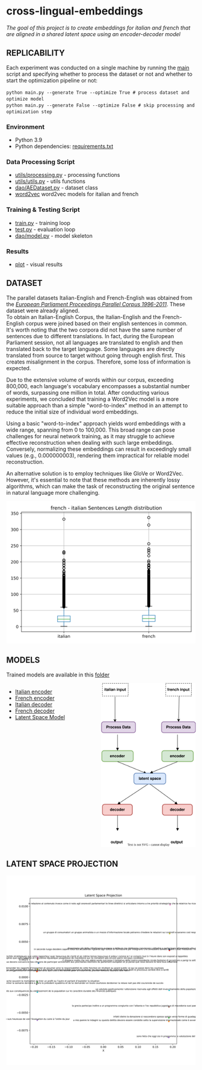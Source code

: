 # cross-lingual-embeddings

_The goal of this project is to create embeddings for italian and french that are aligned in a shared latent space using
an encoder-decoder model_

## **REPLICABILITY**

Each experiment was conducted on a single machine by running the [main](main.py) script and specifying whether to
process the dataset or not and whether to start the optimization pipeline or not:

`python main.py --generate True --optimize True # process dataset and optimize model` <br>
`python main.py --generate False --optimize False # skip processing and optimization step`

### Environment

- Python 3.9
- Python dependencies: [requirements.txt](requirements.txt)

### Data Processing Script

- [utils/processing.py](utils/processing.py) - processing functions
- [utils/utils.py](utils/utils.py) - utils functions
- [dao/AEDataset.py](dao/AEDataset.py) - dataset class
- [word2vec](word2vec) word2vec models for italian and french

### Training & Testing Script

- [train.py](train.py) - training loop
- [test.py](test.py) - evaluation loop
- [dao/model.py](dao/Model.py) - model skeleton

### Results

- [plot](plot) - visual results

## **DATASET**

The parallel datasets Italian-English and French-English was obtained from the [_European Parliament Proceedings
Parallel Corpus 1996-2011_](https://www.statmt.org/europarl/). These dataset were already aligned. <br> To obtain an
Italian-English Corpus, the Italian-English and the French-English corpus were joined based on their english sentences
in common. It's worth noting that the two corpora did not have the same number of sentences due to different
translations. In fact, during the European Parliament session, not all languages are translated to english and then
translated back to the target language. Some languages are directly translated from source to target without going
through english first. This creates misalignment in the corpus. Therefore, some loss of information is expected. <br>

Due to the extensive volume of words within our corpus, exceeding 800,000, each language's vocabulary encompasses a
substantial number of words, surpassing one million in total.
After conducting various experiments, we concluded that training a Word2Vec model is a more suitable approach than a
simple "word-to-index" method in an attempt to reduce the initial size of individual word embeddings.

Using a basic "word-to-index" approach yields word embeddings with a wide range, spanning from 0 to 100,000.
This broad range can pose challenges for neural network training, as it may struggle to achieve effective reconstruction
when dealing with such large embeddings.
Conversely, normalizing these embeddings can result in exceedingly small values (e.g., 0.000000003), rendering them
impractical for reliable model reconstruction.

An alternative solution is to employ techniques like GloVe or Word2Vec. However, it's essential to note that these
methods are inherently lossy algorithms,
which can make the task of reconstructing the original sentence in natural language more challenging.

<img src="plot/fr_it_sentences_length.svg">

## **MODELS**

Trained models are available in this [folder](models)

<div style="display: flex; justify-content: space-between;">
  <div style="flex: 1;">
    <ul>
      <li><a href="models/encoder_it.pt">Italian encoder</a></li>
      <li><a href="models/encoder_fr.pt">French encoder</a></li>
      <li><a href="models/decoder_it.pt">Italian decoder</a></li>
      <li><a href="models/decoder_fr.pt">French decoder</a></li>
      <li><a href="models/latent_space.pt">Latent Space Model</a></li>
    </ul>
  </div>
  <div style="flex: 1;">
    <img src="plot/architecture.svg" alt="Architecture">
  </div>
</div>

## **LATENT SPACE PROJECTION**

<img src="plot/latent_space_projection.svg">


